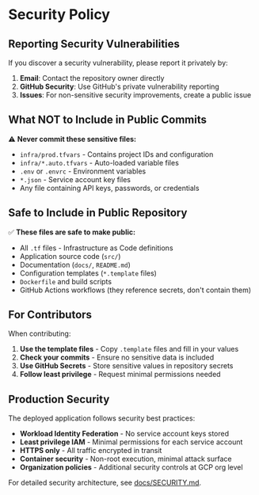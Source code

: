 # Security Policy

## Reporting Security Vulnerabilities

If you discover a security vulnerability, please report it privately by:

1. **Email**: Contact the repository owner directly
2. **GitHub Security**: Use GitHub's private vulnerability reporting
3. **Issues**: For non-sensitive security improvements, create a public issue

## What NOT to Include in Public Commits

⚠️ **Never commit these sensitive files:**

- `infra/prod.tfvars` - Contains project IDs and configuration
- `infra/*.auto.tfvars` - Auto-loaded variable files
- `.env` or `.envrc` - Environment variables
- `*.json` - Service account key files
- Any file containing API keys, passwords, or credentials

## Safe to Include in Public Repository

✅ **These files are safe to make public:**

- All `.tf` files - Infrastructure as Code definitions
- Application source code (`src/`)
- Documentation (`docs/`, `README.md`)
- Configuration templates (`*.template` files)
- `Dockerfile` and build scripts
- GitHub Actions workflows (they reference secrets, don't contain them)

## For Contributors

When contributing:

1. **Use the template files** - Copy `.template` files and fill in your values
2. **Check your commits** - Ensure no sensitive data is included
3. **Use GitHub Secrets** - Store sensitive values in repository secrets
4. **Follow least privilege** - Request minimal permissions needed

## Production Security

The deployed application follows security best practices:

- **Workload Identity Federation** - No service account keys stored
- **Least privilege IAM** - Minimal permissions for each service account
- **HTTPS only** - All traffic encrypted in transit
- **Container security** - Non-root execution, minimal attack surface
- **Organization policies** - Additional security controls at GCP org level

For detailed security architecture, see [docs/SECURITY.md](docs/SECURITY.md).